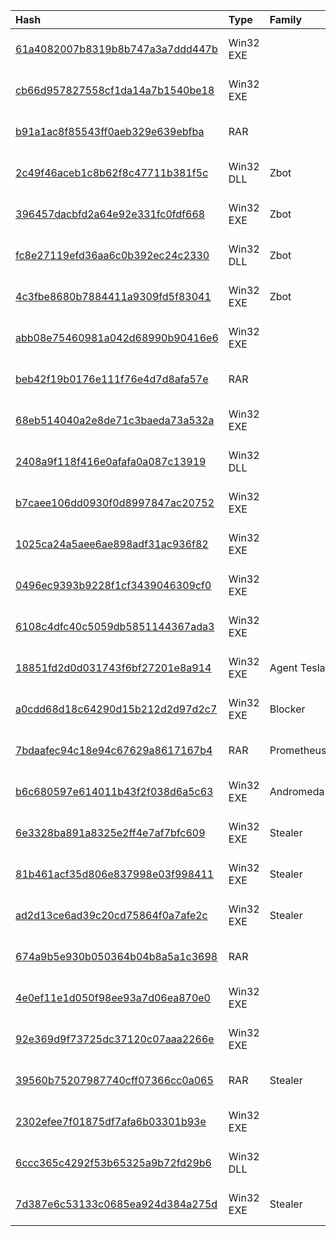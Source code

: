 |Hash|Type|Family|First_Seen|Name|
|:--|:--|:--|:--|:--|
|[61a4082007b8319b8b747a3a7ddd447b](https://www.virustotal.com/gui/file/61a4082007b8319b8b747a3a7ddd447b)|Win32 EXE||2024-05-24 11:27:10|doc_7815651a08547.PDF.exe|
|[cb66d957827558cf1da14a7b1540be18](https://www.virustotal.com/gui/file/cb66d957827558cf1da14a7b1540be18)|Win32 EXE||2024-05-23 07:35:26|rmsvnc.exe|
|[b91a1ac8f85543ff0aeb329e639ebfba](https://www.virustotal.com/gui/file/b91a1ac8f85543ff0aeb329e639ebfba)|RAR||2024-05-23 07:31:42|kopiya_skrinchot_1C.pdf.rar|
|[2c49f46aceb1c8b62f8c47711b381f5c](https://www.virustotal.com/gui/file/2c49f46aceb1c8b62f8c47711b381f5c)|Win32 DLL|Zbot|2024-05-15 11:02:25|C:\Users\<USER>\AppData\Local\Temp\is-L9T70.tmp\update\msimg32.dll|
|[396457dacbfd2a64e92e331fc0fdf668](https://www.virustotal.com/gui/file/396457dacbfd2a64e92e331fc0fdf668)|Win32 EXE|Zbot|2024-05-15 11:02:23|%TEMP%\BUILD14052024.exe|
|[fc8e27119efd36aa6c0b392ec24c2330](https://www.virustotal.com/gui/file/fc8e27119efd36aa6c0b392ec24c2330)|Win32 DLL|Zbot|2024-04-24 08:56:01|C:\ProgramData\TektonIT\Backups\is-3V33E.tmp|
|[4c3fbe8680b7884411a9309fd5f83041](https://www.virustotal.com/gui/file/4c3fbe8680b7884411a9309fd5f83041)|Win32 EXE|Zbot|2024-04-24 08:56:00|BUILD.exe|
|[abb08e75460981a042d68990b90416e6](https://www.virustotal.com/gui/file/abb08e75460981a042d68990b90416e6)|Win32 EXE||2024-04-24 08:56:00|VNCBLD.exe|
|[beb42f19b0176e111f76e4d7d8afa57e](https://www.virustotal.com/gui/file/beb42f19b0176e111f76e4d7d8afa57e)|RAR||2024-04-14 10:53:30|09283_1c_oplata_obrazec.pdf.rar|
|[68eb514040a2e8de71c3baeda73a532a](https://www.virustotal.com/gui/file/68eb514040a2e8de71c3baeda73a532a)|Win32 EXE||2024-03-27 13:21:28|%TEMP%\bld.exe|
|[2408a9f118f416e0afafa0a087c13919](https://www.virustotal.com/gui/file/2408a9f118f416e0afafa0a087c13919)|Win32 DLL||2024-03-27 13:21:27|C:\ProgramData\Usoris\Remote Utilities\Backup\msimg32.dll|
|[b7caee106dd0930f0d8997847ac20752](https://www.virustotal.com/gui/file/b7caee106dd0930f0d8997847ac20752)|Win32 EXE||2024-03-20 12:51:34|Bbublfrpi.exe|
|[1025ca24a5aee6ae898adf31ac936f82](https://www.virustotal.com/gui/file/1025ca24a5aee6ae898adf31ac936f82)|Win32 EXE||2024-03-20 12:43:10|Doc20032024.PDF.com|
|[0496ec9393b9228f1cf3439046309cf0](https://www.virustotal.com/gui/file/0496ec9393b9228f1cf3439046309cf0)|Win32 EXE||2024-03-13 09:48:25|vncKript.exe|
|[6108c4dfc40c5059db5851144367ada3](https://www.virustotal.com/gui/file/6108c4dfc40c5059db5851144367ada3)|Win32 EXE||2024-03-13 09:39:16|LoaderVNC.exe|
|[18851fd2d0d031743f6bf27201e8a914](https://www.virustotal.com/gui/file/18851fd2d0d031743f6bf27201e8a914)|Win32 EXE|Agent Tesla|2024-03-13 09:33:32|Oplata13032024.PDF.exe|
|[a0cdd68d18c64290d15b212d2d97d2c7](https://www.virustotal.com/gui/file/a0cdd68d18c64290d15b212d2d97d2c7)|Win32 EXE|Blocker|2024-03-11 11:01:30|Doc_11032024_1C_98347r483df2grg5tg.exe|
|[7bdaafec94c18e94c67629a8617167b4](https://www.virustotal.com/gui/file/7bdaafec94c18e94c67629a8617167b4)|RAR|Prometheus|2024-03-11 11:01:11|Doc_11032024_1C_98347r483df2grg5tg.rar|
|[b6c680597e614011b43f2f038d6a5c63](https://www.virustotal.com/gui/file/b6c680597e614011b43f2f038d6a5c63)|Win32 EXE|Andromeda|2024-03-05 10:31:36|5170542754aaa8a8585e4d7c12f77deb7fc0cb24ec6626d53e3fa9997e303e77-dropped.bin|
|[6e3328ba891a8325e2ff4e7af7bfc609](https://www.virustotal.com/gui/file/6e3328ba891a8325e2ff4e7af7bfc609)|Win32 EXE|Stealer|2024-03-05 10:20:53|doc_05_03_2024_1C_PDF.exe|
|[81b461acf35d806e837998e03f998411](https://www.virustotal.com/gui/file/81b461acf35d806e837998e03f998411)|Win32 EXE|Stealer|2024-02-29 11:22:29|Akt_sverka_1C_29022024.PDF.exe|
|[ad2d13ce6ad39c20cd75864f0a7afe2c](https://www.virustotal.com/gui/file/ad2d13ce6ad39c20cd75864f0a7afe2c)|Win32 EXE|Stealer|2024-02-29 07:13:38|MetaKript.exe|
|[674a9b5e930b050364b04b8a5a1c3698](https://www.virustotal.com/gui/file/674a9b5e930b050364b04b8a5a1c3698)|RAR||2024-02-07 08:10:35|/var/www/clean-mx/virusesevidence/output.273239023.txt|
|[4e0ef11e1d050f98ee93a7d06ea870e0](https://www.virustotal.com/gui/file/4e0ef11e1d050f98ee93a7d06ea870e0)|Win32 EXE||2024-02-04 21:31:31|Akt_09283_1C_oplata.PDF.exe|
|[92e369d9f73725dc37120c07aaa2266e](https://www.virustotal.com/gui/file/92e369d9f73725dc37120c07aaa2266e)|Win32 EXE||2024-02-03 18:50:33|vncrmskript.exe|
|[39560b75207987740cff07366cc0a065](https://www.virustotal.com/gui/file/39560b75207987740cff07366cc0a065)|RAR|Stealer|2024-01-26 02:08:40|doc_034_25_01_2024_1C.PDF.rar|
|[2302efee7f01875df7afa6b03301b93e](https://www.virustotal.com/gui/file/2302efee7f01875df7afa6b03301b93e)|Win32 EXE||2024-01-25 14:03:54|22012024BUILD.exe|
|[6ccc365c4292f53b65325a9b72fd29b6](https://www.virustotal.com/gui/file/6ccc365c4292f53b65325a9b72fd29b6)|Win32 DLL||2024-01-25 14:03:54|C:\ProgramData\Silverlight.Configuration\Old\msimg32.dll|
|[7d387e6c53133c0685ea924d384a275d](https://www.virustotal.com/gui/file/7d387e6c53133c0685ea924d384a275d)|Win32 EXE|Stealer|2024-01-25 13:50:37|Fztvz.exe|
